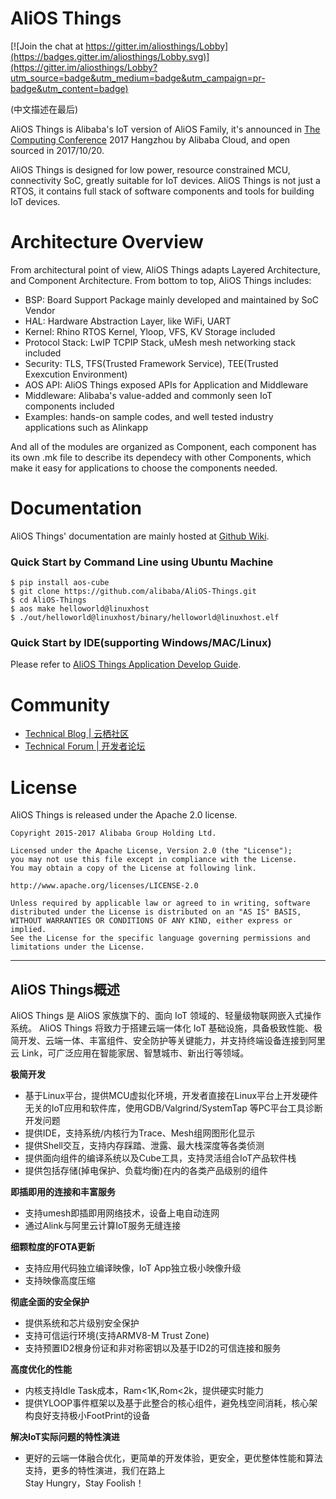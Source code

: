 # AliOS Things  

[![Join the chat at https://gitter.im/aliosthings/Lobby](https://badges.gitter.im/aliosthings/Lobby.svg)](https://gitter.im/aliosthings/Lobby?utm_source=badge&utm_medium=badge&utm_campaign=pr-badge&utm_content=badge)  

(中文描述在最后)

AliOS Things is Alibaba's IoT version of AliOS Family, it's announced in [The Computing Conference](https://yunqi.aliyun.com) 2017 Hangzhou by Alibaba Cloud, and open sourced in 2017/10/20.

AliOS Things is designed for low power, resource constrained MCU, connectivity SoC, greatly suitable for IoT devices. AliOS Things is not just a RTOS, it contains full stack of software components and tools for building IoT devices. 

# Architecture Overview

From architectural point of view, AliOS Things adapts Layered Architecture, and Component Architecture. From bottom to top, AliOS Things includes:

- BSP: Board Support Package mainly developed and maintained by SoC Vendor
- HAL: Hardware Abstraction Layer, like WiFi, UART
- Kernel: Rhino RTOS Kernel, Yloop, VFS, KV Storage included
- Protocol Stack: LwIP TCPIP Stack, uMesh mesh networking stack included
- Security: TLS, TFS(Trusted Framework Service), TEE(Trusted Exexcution Environment)
- AOS API: AliOS Things exposed APIs for Application and Middleware
- Middleware: Alibaba's value-added and commonly seen IoT components included
- Examples: hands-on sample codes, and well tested industry applications such as Alinkapp

And all of the modules are organized as Component, each component has its own .mk file to describe its dependecy with other Components, which make it easy for applications to choose the components needed.

# Documentation

AliOS Things' documentation are mainly hosted at [Github Wiki](https://github.com/alibaba/AliOS-Things/wiki).

### Quick Start by Command Line using Ubuntu Machine

```shell
$ pip install aos-cube
$ git clone https://github.com/alibaba/AliOS-Things.git
$ cd AliOS-Things
$ aos make helloworld@linuxhost
$ ./out/helloworld@linuxhost/binary/helloworld@linuxhost.elf
```

### Quick Start by IDE(supporting Windows/MAC/Linux)

Please refer to [AliOS Things Application Develop Guide](https://github.com/alibaba/AliOS-Things/wiki/AliOS-Things-APP-DEV-Guide).

# Community

  * [Technical Blog | 云栖社区](https://yq.aliyun.com/teams/184)
  * [Technical Forum | 开发者论坛](https://bbs.aliyun.com/thread/410.html)

# License

  AliOS Things is released under the Apache 2.0 license.

    Copyright 2015-2017 Alibaba Group Holding Ltd.

    Licensed under the Apache License, Version 2.0 (the "License");
    you may not use this file except in compliance with the License.
    You may obtain a copy of the License at following link.
    
    http://www.apache.org/licenses/LICENSE-2.0
    
    Unless required by applicable law or agreed to in writing, software
    distributed under the License is distributed on an "AS IS" BASIS,
    WITHOUT WARRANTIES OR CONDITIONS OF ANY KIND, either express or implied.
    See the License for the specific language governing permissions and
    limitations under the License.

------

## AliOS Things概述

AliOS Things 是 AliOS 家族旗下的、面向 IoT 领域的、轻量级物联网嵌入式操作系统。 AliOS Things 将致力于搭建云端一体化 IoT 基础设施，具备极致性能、极简开发、云端一体、丰富组件、安全防护等关键能力，并支持终端设备连接到阿里云 Link，可广泛应用在智能家居、智慧城市、新出行等领域。

**极简开发**  

- 基于Linux平台，提供MCU虚拟化环境，开发者直接在Linux平台上开发硬件无关的IoT应用和软件库，使用GDB/Valgrind/SystemTap 等PC平台工具诊断开发问题
- 提供IDE，支持系统/内核行为Trace、Mesh组网图形化显示  
- 提供Shell交互，支持内存踩踏、泄露、最大栈深度等各类侦测  
- 提供面向组件的编译系统以及Cube工具，支持灵活组合IoT产品软件栈  
- 提供包括存储(掉电保护、负载均衡)在内的各类产品级别的组件

**即插即用的连接和丰富服务**  

- 支持umesh即插即用网络技术，设备上电自动连网  
- 通过Alink与阿里云计算IoT服务无缝连接

**细颗粒度的FOTA更新**  

- 支持应用代码独立编译映像，IoT App独立极小映像升级  
- 支持映像高度压缩

**彻底全面的安全保护**

- 提供系统和芯片级别安全保护  
- 支持可信运行环境(支持ARMV8-M Trust Zone)  
- 支持预置ID2根身份证和非对称密钥以及基于ID2的可信连接和服务

**高度优化的性能**

- 内核支持Idle Task成本，Ram<1K,Rom<2k，提供硬实时能力  
- 提供YLOOP事件框架以及基于此整合的核心组件，避免栈空间消耗，核心架构良好支持极小FootPrint的设备

**解决IoT实际问题的特性演进**

- 更好的云端一体融合优化，更简单的开发体验，更安全，更优整体性能和算法支持，更多的特性演进，我们在路上  
  Stay Hungry，Stay Foolish！
